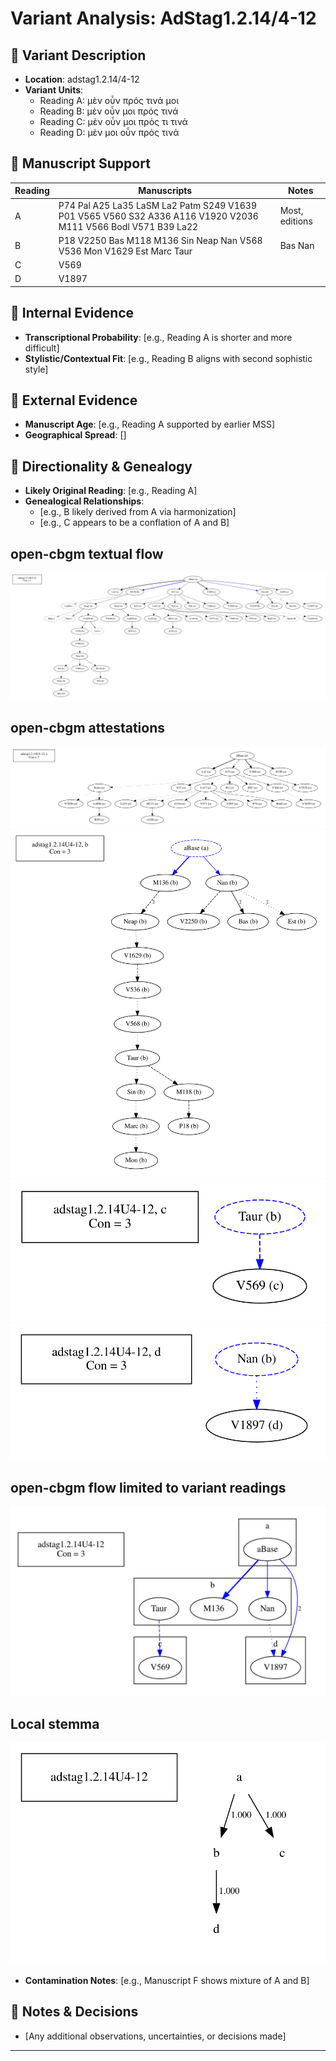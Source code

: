 # Variant Analysis: AdStag1.2.14/4-12

## 📌 Variant Description
- **Location**: adstag1.2.14/4-12
- **Variant Units**: 
  - Reading A: μὲν οὖν πρός τινά μοι
  - Reading B: μὲν οὖν μοι πρός τινά
  - Reading C: μὲν οὖν μοι πρός τι τινά
  - Reading D: μὲν μοι οὖν πρός τινά

## 🧬 Manuscript Support
| Reading | Manuscripts | Notes |
|--------|-------------|-------|
| A      | P74 Pal A25 La35 LaSM La2 Patm S249 V1639 P01 V565 V560 S32 A336 A116 V1920 V2036 M111 V566 Bodl V571 B39 La22 | Most, editions |
| B      | P18 V2250 Bas M118 M136 Sin Neap Nan V568 V536 Mon V1629 Est Marc Taur | Bas Nan |
| C      | V569  |  |
| D      | V1897 |        |

## 🧠 Internal Evidence
- **Transcriptional Probability**: [e.g., Reading A is shorter and more difficult]
- **Stylistic/Contextual Fit**: [e.g., Reading B aligns with second sophistic style]

## 🧭 External Evidence
- **Manuscript Age**: [e.g., Reading A supported by earlier MSS]
- **Geographical Spread**: []

## 🔄 Directionality & Genealogy
- **Likely Original Reading**: [e.g., Reading A]
- **Genealogical Relationships**:
  - [e.g., B likely derived from A via harmonization]
  - [e.g., C appears to be a conflation of A and B]
## open-cbgm textual flow ##
![adstag1.2.14U4-12](flow/adstag1.2.14U4-12-textual-flow.svg "adstag1.2.14U4-12")
## open-cbgm attestations ##
![adstag1.2.14U4-12Ra](attestations/adstag1.2.14U4-12Ra-coherence-attestations.svg "adstag1.2.14U4-12Ra")
![adstag1.2.14U4-12Rb](attestations/adstag1.2.14U4-12Rb-coherence-attestations.svg "adstag1.2.14U4-12Rb")
![adstag1.2.14U4-12Rc](attestations/adstag1.2.14U4-12Rc-coherence-attestations.svg "adstag1.2.14U4-12Rc")
![adstag1.2.14U4-12Rd](attestations/adstag1.2.14U4-12Rd-coherence-attestations.svg "adstag1.2.14U4-12Rd")
## open-cbgm flow limited to variant readings ##
![adstag1.2.14U4-12](variants/adstag1.2.14U4-12-coherence-variants.svg "adstag1.2.14U4-12")
## Local stemma ##
![adstag1.2.14U4-12](local/adstag1.2.14U4-12-local-stemma.svg "adstag1.2.14U4-12")
- **Contamination Notes**: [e.g., Manuscript F shows mixture of A and B]

## 📝 Notes & Decisions
- [Any additional observations, uncertainties, or decisions made]

---